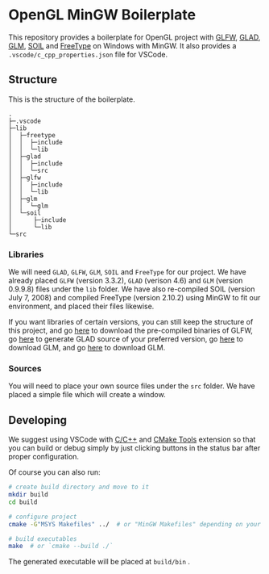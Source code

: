 # OpenGL MinGW Boilerplate

This repository provides a boilerplate for OpenGL project with [GLFW](https://www.glfw.org/), [GLAD](https://glad.dav1d.de/), [GLM](https://glm.g-truc.net/), [SOIL](https://www.lonesock.net/soil.html) and [FreeType](https://www.freetype.org/) on Windows with MinGW. It also provides a
`.vscode/c_cpp_properties.json` file for VSCode.

## Structure

This is the structure of the boilerplate.

```
.
├─.vscode
├─lib
│  ├─freetype
│  │  ├─include
│  │  └─lib
│  ├─glad
│  │  ├─include
│  │  └─src
│  ├─glfw
│  │  ├─include
│  │  └─lib
│  ├─glm
│  │  └─glm
│  └─soil
│      ├─include
│      └─lib
└─src
```

### Libraries

We will need `GLAD`, `GLFW`, `GLM`, `SOIL` and `FreeType` for our project. We have already placed `GLFW` (version 3.3.2), `GLAD` (verison 4.6) and `GLM` (version 0.9.9.8) files under the `lib` folder. We have also re-compiled SOIL (version July 7, 2008) and compiled FreeType (version 2.10.2) using MinGW to fit our environment, and placed their files likewise.

If you want libraries of certain versions, you can still keep the structure of this project, and go [here](http://www.glfw.org/download.html) to download the pre-compiled binaries of GLFW, go [here](https://glad.dav1d.de/) to generate GLAD source of your preferred version, go [here](https://github.com/g-truc/glm/releases) to download GLM, and go [here](http://www.lonesock.net/soil.html) to download GLM.

### Sources

You will need to place your own source files under the `src` folder. We have placed a simple file which will create a window.

## Developing

We suggest using VSCode with [C/C++](https://marketplace.visualstudio.com/items?itemName=ms-vscode.cpptools) and [CMake Tools](https://marketplace.visualstudio.com/items?itemName=ms-vscode.cmake-tools) extension so that you can build or debug simply by just clicking buttons in the status bar after proper configuration.

Of course you can also run:

```bash
# create build directory and move to it
mkdir build
cd build

# configure project
cmake -G"MSYS Makefiles" ../  # or "MinGW Makefiles" depending on your type of `make`

# build executables
make  # or `cmake --build ./`
```

The generated executable will be placed at `build/bin` .
